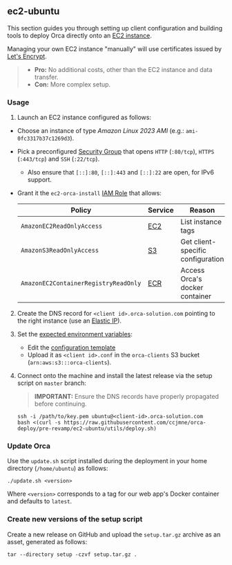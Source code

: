 ## ec2-ubuntu

This section guides you through setting up client configuration and building tools to deploy Orca directly onto an [EC2 instance](https://aws.amazon.com/ec2/).

Managing your own EC2 instance "manually" will use certificates issued by [Let's Encrypt](https://letsencrypt.org/).

> - **Pro:** No additional costs, other than the EC2 instance and data transfer.
> - **Con:** More complex setup.

### Usage

1. Launch an EC2 instance configured as follows:

- Choose an instance of type _Amazon Linux 2023 AMI_ (e.g.: `ami-0fc3317b37c1269d3`).
- Pick a preconfigured [Security Group](http://docs.aws.amazon.com/AWSEC2/latest/UserGuide/using-network-security.html) that opens `HTTP` (`:80/tcp`), `HTTPS` (`:443/tcp`) and `SSH` (`:22/tcp`).

  - Also ensure that `[::]:80`, `[::]:443` and `[::]:22` are open, for IPv6 support.

- Grant it the `ec2-orca-install` [IAM Role](https://docs.aws.amazon.com/IAM/latest/UserGuide/id_roles.html) that allows:

  | Policy                               | Service                           | Reason                            |
  | ------------------------------------ | --------------------------------- | --------------------------------- |
  | `AmazonEC2ReadOnlyAccess`            | [EC2](https://aws.amazon.com/ec2) | List instance tags                |
  | `AmazonS3ReadOnlyAccess`             | [S3](https://aws.amazon.com/s3)   | Get client-specific configuration |
  | `AmazonEC2ContainerRegistryReadOnly` | [ECR](https://aws.amazon.com/ecr) | Access Orca's docker container    |

2. Create the DNS record for `<client id>.orca-solution.com` pointing to the right instance (use an [Elastic IP](http://docs.aws.amazon.com/AWSEC2/latest/UserGuide/elastic-ip-addresses-eip.html)).
3. Set the [expected environment variables](#environment-variables):

   - Edit the [configuration template](/ec2-ubuntu/utils/orca.conf.tpl)
   - Upload it as `<client id>.conf` in the `orca-clients` S3 bucket (`arn:aws:s3:::orca-clients`).

4. Connect onto the machine and install the latest release via the setup script on `master` branch:

   > **IMPORTANT:** Ensure the DNS records have properly propagated before continuing.

   ```shell
   ssh -i /path/to/key.pem ubuntu@<client-id>.orca-solution.com
   bash <(curl -s https://raw.githubusercontent.com/ccjmne/orca-deploy/pre-revamp/ec2-ubuntu/utils/deploy.sh)
   ```

### Update Orca

Use the `update.sh` script installed during the deployment in your home directory (`/home/ubuntu`) as follows:

```shell
./update.sh <version>
```

Where `<version>` corresponds to a tag for our web app's Docker container and defaults to `latest`.

### Create new versions of the setup script

Create a new release on GitHub and upload the `setup.tar.gz` archive as an asset, generated as follows:

```shell
tar --directory setup -czvf setup.tar.gz .
```
